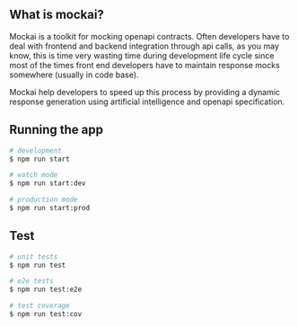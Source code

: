 
## What is mockai?

Mockai is a toolkit for mocking openapi contracts. Often developers have to deal with frontend and backend integration through api calls, as you may know, this is time very wasting time during development life cycle since most of the times front end developers have to maintain response mocks somewhere (usually in code base). 

Mockai help developers to speed up this process by providing a dynamic response generation using artificial intelligence and openapi specification. 

## Running the app

```bash
# development
$ npm run start

# watch mode
$ npm run start:dev

# production mode
$ npm run start:prod
```

## Test

```bash
# unit tests
$ npm run test

# e2e tests
$ npm run test:e2e

# test coverage
$ npm run test:cov
```
